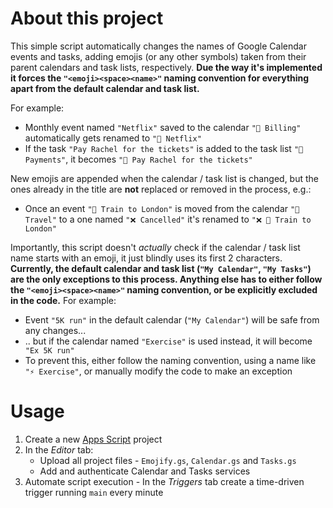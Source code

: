 # About this project

This simple script automatically changes the names of Google Calendar events and tasks, adding emojis (or any other symbols) taken from their parent calendars and task lists, respectively. **Due the way it's implemented it forces the `"<emoji><space><name>"` naming convention for everything apart from the default calendar and task list.**

For example:
- Monthly event named `"Netflix"`  saved to the calendar `"🔄 Billing"` automatically gets renamed to  `"🔄 Netflix"`
- If the task `"Pay Rachel for the tickets"` is added to the task list `"💸 Payments"`,  it becomes `"💸 Pay Rachel for the tickets"`


New emojis are appended when the calendar / task list is changed, but the ones already in the title are **not**  replaced or removed in the process, e.g.:
- Once an event `"🚆 Train to London"` is moved from the calendar `"🚆 Travel"` to a one named `"❌ Cancelled"` it's renamed to `"❌ 🚆 Train to London"`

Importantly, this script doesn't *actually* check if the calendar / task list name starts with an emoji, it just blindly uses its first 2 characters. **Currently, the default calendar and task list (`"My Calendar"`,  `"My Tasks"`) are the only exceptions to this process. Anything else has to either follow the `"<emoji><space><name>"` naming convention, or be explicitly excluded in the code.** For example:
- Event `"5K run"` in the default calendar (`"My Calendar"`) will be safe from any changes...
- .. but if the calendar named `"Exercise"` is used instead, it will become ` "Ex 5K run"`
- To prevent this, either follow the naming convention, using a name like `"⚡ Exercise"`, or manually modify the code to make an exception

# Usage

1. Create a new [Apps Script](https://script.google.com/home) project
2.  In the *Editor* tab:
    -  Upload all project files - `Emojify.gs`, `Calendar.gs` and `Tasks.gs`
    -  Add and authenticate Calendar and Tasks services
3.  Automate script execution - In the *Triggers* tab create a time-driven trigger running `main` every minute